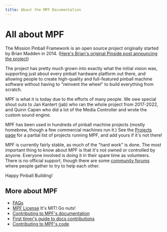 ```yaml
---
title: About the MPF Documentation
---
```


# All about MPF

The Mission Pinball Framework is an open source project originally
started by Brian Madden in 2014.
([Here's Brian's original Pinside post announcing the project](https://pinside.com/pinball/forum/topic/announcing-the-mission-pinball-framework-hw-independent-python-based-game-sw))

The project has pretty much grown into exactly what the initial vision was,
supporting just about every pinball hardware platform out there, and allowing
people to create high-quality and full-featured pinball machine software
without having to "reinvent the wheel" to build everything from scratch.

MPF is what it is today due to the efforts of many people. We owe special shout outs to Jan Kantert (jab) who
ran the whole project from 2017-2022, and Quinn Capen who did a lot of the
Media Controller and wrote the custom sound engine.

MPF has been used in hundreds of pinball machine projects (mostly homebrew,
though a few commercial machines run it.) See the [Projects page](../projects/index.md)
for a partial list of projects running MPF, and add yours if it's not there!

MPF is currently fairly stable, as much of the "hard work" is done. The most
important thing to know about MPF is that it's not owned or controlled by anyone.
Everyone involved is doing it in their spare time as volunteers. There is no official
support, though there are some [community forums](../community/index.md) where people
gather to try to help each other.

Happy Pinball Building!

## More about MPF

* [FAQs](../faqs/index.md)
* [MPF License](license.md) It's MIT! Go nuts!
* [Contributing to MPF's documentation](help_docs.md)
* [First timer's guide to docs contributions](help.md)
* [Contributing to MPF's code](contributing_to_mpf.md)